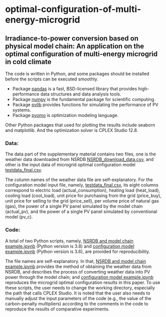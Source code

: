 # optimal-configuration-of-multi-energy-microgrid
## Irradiance-to-power conversion based on physical model chain: An application on the optimal configuration of multi-energy microgrid in cold climate

The code is written in Python, and some packages should be installed before the scripts can be executed smoothly.  
  * Package [pandas](https://pandas.pydata.org/pandas-docs/stable/index.html) is a fast, BSD-licensed library that provides high-performance data structures and data analysis tools.
  * Package [numpy](https://numpy.org/doc/stable/) is the fundamental package for scientific computing.
  * Package [pvlib](https://pvlib-python.readthedocs.io/en/stable/) provides functions for simulating the performance of PV systems.
  * Package [pyomo](https://pyomo.readthedocs.io/en/stable/) is optimization modeling language.

Other Python packages that used for plotting the results include seaborn and matplotlib. And the optimization solver is CPLEX Studio 12.8.

### Data: 
The data part of the supplementary material contains two files, one is the weather data downloaded from NSRDB [NSRDB_download_data.csv](https://github.com/wentingwang94/optimal-configuration-of-multi-energy-microgrid/blob/main/NSRDB_download_data.csv), and other is the input data of microgrid optimal configuration model [testdata_final.csv](https://github.com/wentingwang94/optimal-configuration-of-multi-energy-microgrid/blob/main/testdata_final.csv). 

The column names of the weather data file are self-explanatory. For the configuration model input file, namely, [testdata_final.csv](https://github.com/wentingwang94/optimal-configuration-of-multi-energy-microgrid/blob/main/testdata_final.csv), its eight columns correspond to electric load (actual_consumption), heating load (heat_load), cooling load (cool_load), unit price for purchasing from the grid (price_buy), unit price for selling to the grid (price_sell), per volume price of natural gas (gas), the power of a single PV panel simulated by the model chain (actual_pv), and the power of a single PV panel simulated by conventional model (pv_c). 

### Code: 
A total of two Python scripts, namely, [NSRDB and model chain example.ipynb](https://github.com/wentingwang94/optimal-configuration-of-multi-energy-microgrid/blob/main/NSRDB%20and%20model%20chain%20example.ipynb) (Python version is 3.8) and [configuration model example.ipynb](https://github.com/wentingwang94/optimal-configuration-of-multi-energy-microgrid/blob/main/configuration%20model%20example.ipynb) (Python version is 3.6), are provided for reproducibility. 

The file names are self-explanatory. In that, [NSRDB and model chain example.ipynb](https://github.com/wentingwang94/optimal-configuration-of-multi-energy-microgrid/blob/main/NSRDB%20and%20model%20chain%20example.ipynb) provides the method of obtaining the weather data from NSRDB, and describes the process of converting weather data into PV power through the model chain; and [configuration model example.ipynb](https://github.com/wentingwang94/optimal-configuration-of-multi-energy-microgrid/blob/main/configuration%20model%20example.ipynb) reproduces the microgrid optimal configuration results in this paper. To use these scripts, the user needs to change the working directory, especially the path that calls CPLEX Studio. It is noted that the user also needs to manually adjust the input parameters of the code (e.g., the value of the carbon-penalty multipliers) according to the comments in the code to reproduce the results of comparative experiments. 
